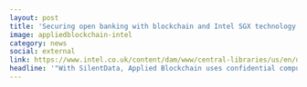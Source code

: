 ```yaml
---
layout: post
title: 'Securing open banking with blockchain and Intel SGX technology'
image: appliedblockchain-intel
category: news
social: external
link: https://www.intel.co.uk/content/dam/www/central-libraries/us/en/documents/final-pdf-applied-blockchain-and-intel-sgx-12.pdf
headline: '"With SilentData, Applied Blockchain uses confidential computing technology inside Intel SGX to help banking data stay private during computation"'
---
```

